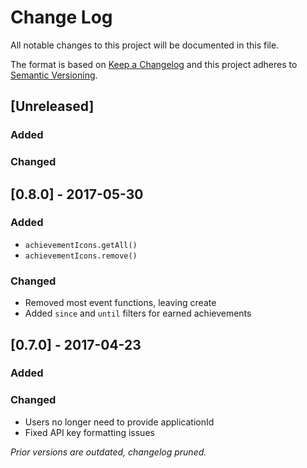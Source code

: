 # Change Log
All notable changes to this project will be documented in this file.

The format is based on [Keep a Changelog](http://keepachangelog.com/) and this project adheres to [Semantic Versioning](http://semver.org/).

## [Unreleased]
### Added

### Changed

## [0.8.0] - 2017-05-30
### Added
- `achievementIcons.getAll()`
- `achievementIcons.remove()`

### Changed
- Removed most event functions, leaving create
- Added `since` and `until` filters for earned achievements

## [0.7.0] - 2017-04-23
### Added

### Changed
- Users no longer need to provide applicationId
- Fixed API key formatting issues

*Prior versions are outdated, changelog pruned.*
